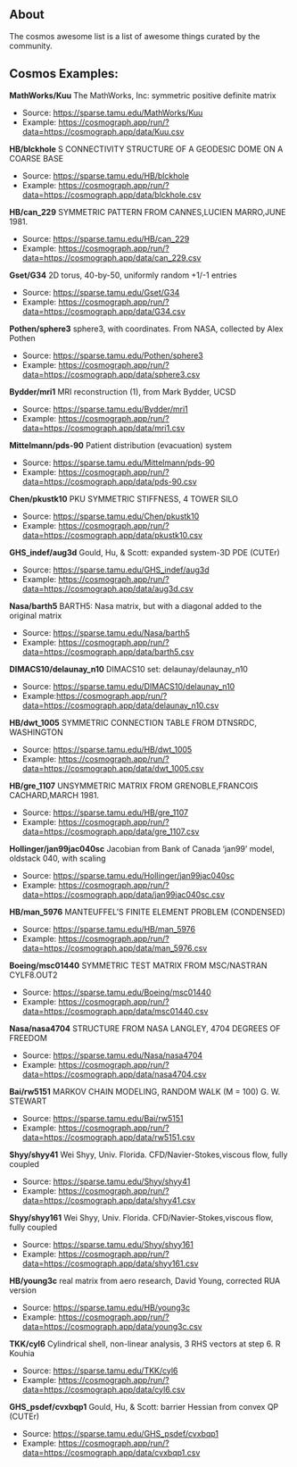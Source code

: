 ## About
The cosmos awesome list is a list of awesome things curated by the community.

## Cosmos Examples:
**MathWorks/Kuu** The MathWorks, Inc: symmetric positive definite matrix
- Source: https://sparse.tamu.edu/MathWorks/Kuu
- Example: https://cosmograph.app/run/?data=https://cosmograph.app/data/Kuu.csv

**HB/blckhole** S CONNECTIVITY STRUCTURE OF A GEODESIC DOME ON A COARSE BASE
- Source: https://sparse.tamu.edu/HB/blckhole
- Example: https://cosmograph.app/run/?data=https://cosmograph.app/data/blckhole.csv

**HB/can_229** SYMMETRIC PATTERN FROM CANNES,LUCIEN MARRO,JUNE 1981.
- Source: https://sparse.tamu.edu/HB/can_229
- Example: https://cosmograph.app/run/?data=https://cosmograph.app/data/can_229.csv
 
**Gset/G34** 2D torus, 40-by-50, uniformly random +1/-1 entries
- Source: https://sparse.tamu.edu/Gset/G34
- Example: https://cosmograph.app/run/?data=https://cosmograph.app/data/G34.csv

**Pothen/sphere3** sphere3, with coordinates. From NASA, collected by Alex Pothen
- Source: https://sparse.tamu.edu/Pothen/sphere3
- Example: https://cosmograph.app/run/?data=https://cosmograph.app/data/sphere3.csv

**Bydder/mri1** MRI reconstruction (1), from Mark Bydder, UCSD
- Source: https://sparse.tamu.edu/Bydder/mri1
- Example: https://cosmograph.app/run/?data=https://cosmograph.app/data/mri1.csv

**Mittelmann/pds-90** Patient distribution (evacuation) system
- Source: https://sparse.tamu.edu/Mittelmann/pds-90
- Example: https://cosmograph.app/run/?data=https://cosmograph.app/data/pds-90.csv

**Chen/pkustk10** PKU SYMMETRIC STIFFNESS, 4 TOWER SILO
- Source: https://sparse.tamu.edu/Chen/pkustk10
- Example: https://cosmograph.app/run/?data=https://cosmograph.app/data/pkustk10.csv

**GHS_indef/aug3d** Gould, Hu, & Scott: expanded system-3D PDE (CUTEr)
- Source: https://sparse.tamu.edu/GHS_indef/aug3d
- Example: https://cosmograph.app/run/?data=https://cosmograph.app/data/aug3d.csv

**Nasa/barth5** BARTH5: Nasa matrix, but with a diagonal added to the original matrix
- Source: https://sparse.tamu.edu/Nasa/barth5
- Example: https://cosmograph.app/run/?data=https://cosmograph.app/data/barth5.csv

**DIMACS10/delaunay_n10**
DIMACS10 set: delaunay/delaunay_n10
- Source: https://sparse.tamu.edu/DIMACS10/delaunay_n10
- Example:https://cosmograph.app/run/?data=https://cosmograph.app/data/delaunay_n10.csv

**HB/dwt_1005** SYMMETRIC CONNECTION TABLE FROM DTNSRDC, WASHINGTON
- Source: https://sparse.tamu.edu/HB/dwt_1005
- Example: https://cosmograph.app/run/?data=https://cosmograph.app/data/dwt_1005.csv

**HB/gre_1107** UNSYMMETRIC MATRIX FROM GRENOBLE,FRANCOIS CACHARD,MARCH 1981.
- Source: https://sparse.tamu.edu/HB/gre_1107
- Example: https://cosmograph.app/run/?data=https://cosmograph.app/data/gre_1107.csv

**Hollinger/jan99jac040sc** Jacobian from Bank of Canada ‘jan99’ model, oldstack 040, with scaling
- Source: https://sparse.tamu.edu/Hollinger/jan99jac040sc
- Example: https://cosmograph.app/run/?data=https://cosmograph.app/data/jan99jac040sc.csv

**HB/man_5976** MANTEUFFEL’S FINITE ELEMENT PROBLEM (CONDENSED)
- Source: https://sparse.tamu.edu/HB/man_5976
- Example: https://cosmograph.app/run/?data=https://cosmograph.app/data/man_5976.csv

**Boeing/msc01440** SYMMETRIC TEST MATRIX FROM MSC/NASTRAN CYLF8.OUT2
- Source: https://sparse.tamu.edu/Boeing/msc01440
- Example: https://cosmograph.app/run/?data=https://cosmograph.app/data/msc01440.csv

**Nasa/nasa4704** STRUCTURE FROM NASA LANGLEY, 4704 DEGREES OF FREEDOM
- Source: https://sparse.tamu.edu/Nasa/nasa4704
- Example: https://cosmograph.app/run/?data=https://cosmograph.app/data/nasa4704.csv

**Bai/rw5151** MARKOV CHAIN MODELING, RANDOM WALK (M = 100) G. W. STEWART
- Source: https://sparse.tamu.edu/Bai/rw5151
- Example: https://cosmograph.app/run/?data=https://cosmograph.app/data/rw5151.csv

**Shyy/shyy41** Wei Shyy, Univ. Florida. CFD/Navier-Stokes,viscous flow, fully coupled
- Source: https://sparse.tamu.edu/Shyy/shyy41
- Example: https://cosmograph.app/run/?data=https://cosmograph.app/data/shyy41.csv

**Shyy/shyy161** Wei Shyy, Univ. Florida. CFD/Navier-Stokes,viscous flow, fully coupled
- Source: https://sparse.tamu.edu/Shyy/shyy161
- Example: https://cosmograph.app/run/?data=https://cosmograph.app/data/shyy161.csv

**HB/young3c** real matrix from aero research, David Young, corrected RUA version
- Source: https://sparse.tamu.edu/HB/young3c
- Example: https://cosmograph.app/run/?data=https://cosmograph.app/data/young3c.csv

**TKK/cyl6** Cylindrical shell, non-linear analysis, 3 RHS vectors at step 6. R Kouhia
- Source: https://sparse.tamu.edu/TKK/cyl6
- Example: https://cosmograph.app/run/?data=https://cosmograph.app/data/cyl6.csv

**GHS_psdef/cvxbqp1** Gould, Hu, & Scott: barrier Hessian from convex QP (CUTEr)
- Source: https://sparse.tamu.edu/GHS_psdef/cvxbqp1
- Example: https://cosmograph.app/run/?data=https://cosmograph.app/data/cvxbqp1.csv
